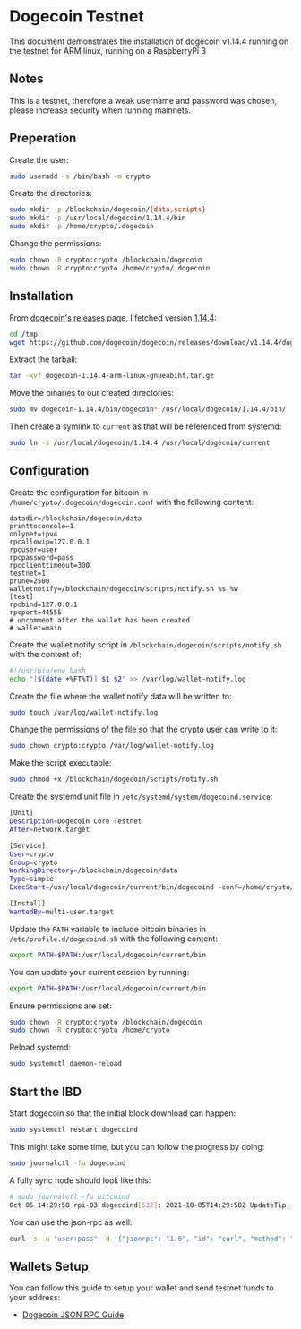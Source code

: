 # Dogecoin Testnet

This document demonstrates the installation of dogecoin v1.14.4 running on the testnet for ARM linux, running on a RaspberryPi 3

## Notes

This is a testnet, therefore a weak username and password was chosen, please increase security when running mainnets.

## Preperation

Create the user:

```bash
sudo useradd -s /bin/bash -m crypto
```

Create the directories:

```bash
sudo mkdir -p /blockchain/dogecoin/{data,scripts}
sudo mkdir -p /usr/local/dogecoin/1.14.4/bin
sudo mkdir -p /home/crypto/.dogecoin
```

Change the permissions:

```bash
sudo chown -R crypto:crypto /blockchain/dogecoin
sudo chown -R crypto:crypto /home/crypto/.dogecoin
```

## Installation

From [dogecoin's releases](https://github.com/dogecoin/dogecoin/releases) page, I fetched version [1.14.4](https://github.com/dogecoin/dogecoin/releases/tag/v1.14.4):

```bash
cd /tmp
wget https://github.com/dogecoin/dogecoin/releases/download/v1.14.4/dogecoin-1.14.4-arm-linux-gnueabihf.tar.gz
```

Extract the tarball:

```bash
tar -xvf dogecoin-1.14.4-arm-linux-gnueabihf.tar.gz
```

Move the binaries to our created directories:

```bash
sudo mv dogecoin-1.14.4/bin/dogecoin* /usr/local/dogecoin/1.14.4/bin/
```

Then create a symlink to `current` as that will be referenced from systemd:

```bash
sudo ln -s /usr/local/dogecoin/1.14.4 /usr/local/dogecoin/current
```

## Configuration

Create the configuration for bitcoin in `/home/crypto/.dogecoin/dogecoin.conf` with the following content:

```
datadir=/blockchain/dogecoin/data
printtoconsole=1
onlynet=ipv4
rpcallowip=127.0.0.1
rpcuser=user
rpcpassword=pass
rpcclienttimeout=300
testnet=1
prune=2500
walletnotify=/blockchain/dogecoin/scripts/notify.sh %s %w
[test]
rpcbind=127.0.0.1
rpcport=44555
# uncomment after the wallet has been created
# wallet=main
```

Create the wallet notify script in `/blockchain/dogecoin/scripts/notify.sh` with the content of:

```bash
#!/usr/bin/env bash
echo "[$(date +%FT%T)] $1 $2" >> /var/log/wallet-notify.log
```

Create the file where the wallet notify data will be written to:

```bash
sudo touch /var/log/wallet-notify.log
```

Change the permissions of the file so that the crypto user can write to it:

```bash
sudo chown crypto:crypto /var/log/wallet-notify.log
```

Make the script executable:

```bash
sudo chmod +x /blockchain/dogecoin/scripts/notify.sh
```

Create the systemd unit file in `/etc/systemd/system/dogecoind.service`:

```bash
[Unit]
Description=Dogecoin Core Testnet
After=network.target

[Service]
User=crypto
Group=crypto
WorkingDirectory=/blockchain/dogecoin/data
Type=simple
ExecStart=/usr/local/dogecoin/current/bin/dogecoind -conf=/home/crypto/.dogecoin/dogecoin.conf

[Install]
WantedBy=multi-user.target
```

Update the `PATH` variable to include bitcoin binaries in `/etc/profile.d/dogecoind.sh` with the following content:

```bash
export PATH=$PATH:/usr/local/dogecoin/current/bin
```

You can update your current session by running:

```bash
export PATH=$PATH:/usr/local/dogecoin/current/bin
```

Ensure permissions are set:

```bash
sudo chown -R crypto:crypto /blockchain/dogecoin
sudo chown -R crypto:crypto /home/crypto
```

Reload systemd:

```bash
sudo systemctl daemon-reload
```

## Start the IBD

Start dogecoin so that the initial block download can happen:

```bash
sudo systemctl restart dogecoind
```

This might take some time, but you can follow the progress by doing:

```bash
sudo journalctl -fu dogecoind
```

A fully sync node should look like this:

```bash
# sudo journalctl -fu bitcoind
Oct 05 14:29:58 rpi-03 dogecoind[532]: 2021-10-05T14:29:58Z UpdateTip: new best=000000000000003b06a186bbd79909e1a338196b5cffcee1979d6c4fc90f67a9 height=2097621 version=0x20a00000 log2_work=74.510314 tx=61253790 date='2021-10-05T14:29:54Z' progress=1.000000 cache=0.4MiB(1477txo)
```

You can use the json-rpc as well:

```bash
curl -s -u "user:pass" -d '{"jsonrpc": "1.0", "id": "curl", "method": "getblockchaininfo", "params": []}' -H 'content-type: text/plain;' http://127.0.0.1:44555/  | python3 -m json.tool
```

## Wallets Setup

You can follow this guide to setup your wallet and send testnet funds to your address:

- [Dogecoin JSON RPC Guide](https://github.com/ruanbekker/blockchain-testnet-weekend-project/blob/main/wallets-setup/dogecoin-json-rpc-guide.md)
